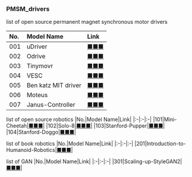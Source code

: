 ### PMSM_drivers
list of open source permanent magnet synchronous motor drivers

|No.|Model Name|Link|
|:-|:-|:-|
|001|uDriver|[■■■](https://github.com/NoLoPhe/PMSM_drivers/tree/study/001_uDriver)|
|002|Odrive|[■■■](https://github.com/NoLoPhe/PMSM_drivers/tree/study/002_Odrive)|
|003|Tinymovr|[■■■](https://github.com/NoLoPhe/PMSM_drivers/tree/study/003_Tinymovr)|
|004|VESC|[■■■](https://github.com/NoLoPhe/PMSM_drivers/tree/study/004_VESC)|
|005|Ben katz MIT driver|[■■■](https://github.com/NoLoPhe/PMSM_drivers/tree/study/005_bgkatz)|
|006|Moteus|[■■■](https://github.com/NoLoPhe/PMSM_drivers/tree/study/006_Moteus)|
|007|Janus-Controller|[■■■](https://github.com/NoLoPhe/PMSM_drivers/tree/study/007_Janus_Controller)|

list of open source robotics
|No.|Model Name|Link|
|:-|:-|:-|
|101|Mini-Cheetah|[■■■](https://github.com/NoLoPhe/PMSM_drivers/tree/study/101_Mini_Cheetah)|
|102|Solo-8|[■■■](https://github.com/NoLoPhe/PMSM_drivers/tree/study/102_Solo_8)|
|103|Stanford-Pupper|[■■■](https://github.com/NoLoPhe/PMSM_drivers/tree/study/103_Stanford_Pupper)|
|104|Stanford-Doggo|[■■■](https://github.com/NoLoPhe/PMSM_drivers/tree/study/104_Stanford_Doggo)|

list of book robotics
|No.|Model Name|Link|
|:-|:-|:-|
|201|Introduction-to-Humanoid-Robotics|[■■■](https://github.com/NoLoPhe/PMSM_drivers/tree/study/201_Introduction_to_Humanoid_Robotics)|

list of GAN
|No.|Model Name|Link|
|:-|:-|:-|
|301|Scaling-up-StyleGAN2|[■■■](https://github.com/NoLoPhe/PMSM_drivers/tree/study/301_Scaling_up_StyleGAN2)|
